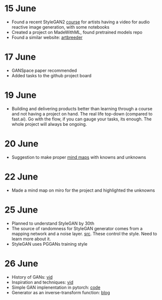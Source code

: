 # 15 June
- Found a recent StyleGAN2 [course](https://www.youtube.com/playlist?list=PLWuCzxqIpJs-l4OygaHssyydjOu-AWoHv) for artists having a video for audio reactive image generation, with some notebooks
- Created a project on MadeWithML, found pretrained models repo
- Found a similar website: [artbreeder](https://artbreeder.com/)

# 17 June
- GANSpace paper recommended
- Added tasks to the github project board

# 19 June
- Building and delivering products better than learning through a course and not having a project on hand. The real life top-down (compared to fast.ai). Go with the flow, if you can gauge your tasks, its enough. The whole project will always be ongoing.

# 20 June
- Suggestion to make proper [mind maps](miro.com) with knowns and unknowns

# 22 June
- Made a mind map on miro for the project and highlighted the unknowns

# 25 June
- Planned to understand StyleGAN by 30th
- The source of randomness for StyleGAN generator comes from a mapping network and a noise layer. [src](https://machinelearningmastery.com/what-are-generative-adversarial-networks-gans/). These control the style. Need to learn more about it.
- StyleGAN uses PGGANs training style

# 26 June
- History of GANs: [vid](https://youtu.be/0d2WsXtQHR8)
- Inspiration and techniques: [vid](https://youtu.be/lYoIn1aL37s)
- Simple GAN implenentation in pytorch: [code](https://github.com/nbertagnolli/pytorch-simple-gan)
- Generator as an inverse-transform function: [blog](https://towardsdatascience.com/understanding-generative-adversarial-networks-gans-cd6e4651a29)